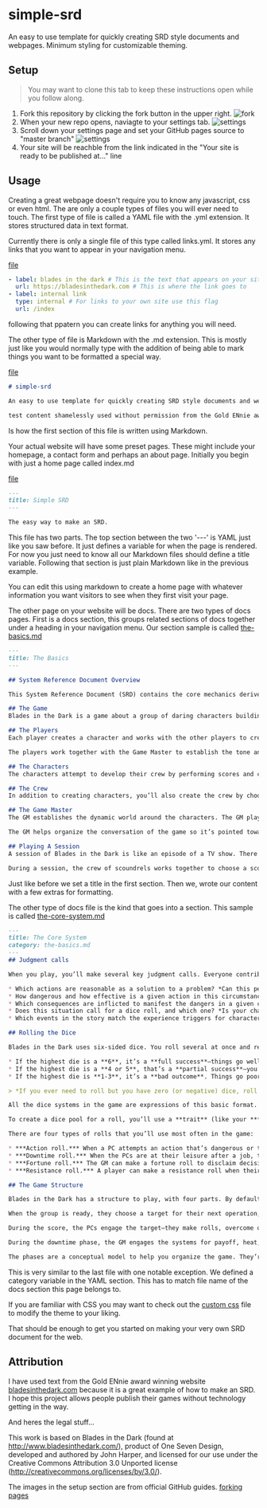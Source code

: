 # simple-srd

An easy to use template for quickly creating SRD style documents and webpages. Minimum styling for customizable theming.

## Setup

> You may want to clone this tab to keep these instructions open while you follow along.

1. Fork this repository by clicking the fork button in the upper right. ![fork](https://github-images.s3.amazonaws.com/help/bootcamp/Bootcamp-Fork.png)
2. When your new repo opens, naviagte to your settings tab. ![settings](https://guides.github.com/features/pages/repo-settings.png)
3. Scroll down your settings page and set your GitHub pages source to  "master branch" ![settings](https://guides.github.com/features/pages/launch-theme-chooser.png)
4. Your site will be reachble from the link indicated in the "Your site is ready to be published at..." line

## Usage

Creating a great webpage doesn't require you to know any javascript, css or even html. The are only a couple types of files you will ever need to touch. The first type of file is called a YAML file with the .yml extension. It stores structured data in text format. 

Currently there is only a single file of this type called links.yml. It stores any links that you want to appear in your navigation menu. 

[file](https://github.com/non-binary-trees/simple-srd/blob/master/_data/links.yml)

```Yaml
- label: blades in the dark # This is the text that appears on your site for the link
  url: https://bladesinthedark.com # This is where the link goes to
- label: internal link
  type: internal # For links to your own site use this flag
  url: /index 
```

following that ppatern you can create links for anything you will need.

The other type of file is Markdown with the .md extension. This is mostly just like you would normally type with the addition of being able to mark things you want to be formatted a special way.

[file](https://github.com/non-binary-trees/simple-srd/blob/master/README.md)

```Markdown
# simple-srd

An easy to use template for quickly creating SRD style documents and webpages. Minimum styling for customizable theming.

test content shamelessly used without permission from the Gold ENnie award winning website [bladesinthedark.com](https://bladesinthedark.com/)
```

Is how the first section of this file is written using Markdown.

Your actual website will have some preset pages. These might include your homepage, a contact form and perhaps an about page. Initially you begin with just a home page called index.md

[file](https://github.com/non-binary-trees/simple-srd/blob/master/index.md)

```Markdown
---
title: Simple SRD
---

The easy way to make an SRD.
```

This file has two parts. The top section between the two '---' is YAML just like you saw before. It just defines a variable for when the page is rendered. For now you just need to know all our Markdown files should define a title variable. Following that section is just plain Markdown like in the previous example.

You can edit this using markdown to create a home page with whatever information you want visitors to see when they first visit your page.

The other page on your website will be docs. There are two types of docs pages. First is a docs section, this groups related sections of docs together under a heading in your navigation menu. Our section sample is called [the-basics.md](https://github.com/non-binary-trees/simple-srd/blob/master/_docs/the-basics.md)

```Markdown
---
title: The Basics
---

## System Reference Document Overview

This System Reference Document (SRD) contains the core mechanics derived from the Blades in the Dark rpg. If you'd like to use these mechanics in your own game, see the Licensing section of this website for details.

## The Game
Blades in the Dark is a game about a group of daring characters building an enterprising crew. We play to find out if the fledgling crew can thrive amidst the teeming threats that surround it.

## The Players
Each player creates a character and works with the other players to create the crew to which their characters belong. Each player strives to bring their character to life as an interesting, daring character who reaches boldly beyond their current safety and means.

The players work together with the Game Master to establish the tone and style of the game by making judgment calls about the mechanics, dice, and consequences of actions. The players take responsibility as co-authors of the game with the GM.

## The Characters
The characters attempt to develop their crew by performing scores and contending with threats from their enemies.

## The Crew
In addition to creating characters, you’ll also create the crew by choosing which type of criminal enterprise you’re interested in exploring.

## The Game Master
The GM establishes the dynamic world around the characters. The GM plays all the non-player characters in the world by giving each one a concrete desire and preferred method of action.

The GM helps organize the conversation of the game so it’s pointed toward the interesting elements of play. The GM isn’t in charge of the story and doesn’t have to plan events ahead of time. They present interesting opportunities to the players, then follow the chain of action and consequences wherever they lead.

## Playing A Session
A session of Blades in the Dark is like an episode of a TV show. There are one or two main events, plus maybe some side-story elements, which all fit into an ongoing series. A session of play can last anywhere from two to six hours, depending on the preferences of the group.

During a session, the crew of scoundrels works together to choose a score to accomplish, then they make a few dice rolls to jump into the action of the score in progress. The PCs take actions, suffer consequences, and finish the operation (succeed or fail). Then the crew has downtime, during which they recover, pursue side-projects, and indulge their vices. After downtime, the players once again look for a new opportunity or create their own goals and pursuits, and we play to find out what happens next.
```

Just like before we set a title in the first section. Then we, wrote our content with a few extras for formatting.

The other type of docs file is the kind that goes into a section. This sample is called [the-core-system.md](https://github.com/non-binary-trees/simple-srd/blob/master/_docs/the-core-system.md)

```Markdown
---
title: The Core System
category: the-basics.md
---
## Judgment calls

When you play, you’ll make several key judgment calls. Everyone contributes, but either the players or the GM gets final say for each:

* Which actions are reasonable as a solution to a problem? *Can this person be swayed? Must we get out the tools and tinker with this old rusty lock, or could it also be quietly finessed? The players have final say.*
* How dangerous and how effective is a given action in this circumstance? *How risky is this? Can this person be swayed very little or a whole lot? The GM has final say.*
* Which consequences are inflicted to manifest the dangers in a given circumstance? *Does this fall from the roof break your leg? Do the constables merely become suspicious or do they already have you trapped? The GM has final say.*
* Does this situation call for a dice roll, and which one? *Is your character in position to make an action roll or must they first make a resistance roll to gain initiative? The GM has final say.*
* Which events in the story match the experience triggers for character and crew advancement? *Did you express your character’s beliefs, drives, heritage, or background? You tell us. The players have final say.*

## Rolling the Dice

Blades in the Dark uses six-sided dice. You roll several at once and read the **single highest result**.

* If the highest die is a **6**, it’s a **full success**—things go well. If you roll more than one **6**, it’s a **critical success**—you gain some additional advantage.
* If the highest die is a **4 or 5**, that’s a **partial success**—you do what you were trying to do, but there are consequences: trouble, harm, reduced effect, etc.
* If the highest die is **1-3**, it’s a **bad outcome**. Things go poorly. You probably don’t achieve your goal and you suffer complications, too.

> *If you ever need to roll but you have zero (or negative) dice, roll two dice and take the single lowest result. You can’t roll a **critical** when you have zero dice.*

All the dice systems in the game are expressions of this basic format. When you’re first learning the game, you can always “collapse” back down to a simple roll to judge how things go. Look up the exact rule later when you have time.

To create a dice pool for a roll, you’ll use a **trait** (like your ***Finesse*** or your ***Prowess*** or your crew’s Tier) and take dice equal to its **rating**. You’ll usually end up with one to four dice. Even one die is pretty good in this game—a 50% chance of success. The most common traits you’ll use are the **action ratings** of the player characters. A player might roll dice for their ***Skirmish*** action rating when they fight an enemy, for example.

There are four types of rolls that you’ll use most often in the game:

* ***Action roll.*** When a PC attempts an action that’s dangerous or troublesome, you make an action roll to find out how it goes. Action rolls and their effects and consequences drive most of the game.
* ***Downtime roll.*** When the PCs are at their leisure after a job, they can perform downtime activities in relative safety. You make downtime rolls to see how much they get done.
* ***Fortune roll.*** The GM can make a fortune roll to disclaim decision making and leave something up to chance. *How loyal is an NPC? How much does the plague spread? How much evidence is burned before the constables kick in the door?*
* ***Resistance roll.*** A player can make a resistance roll when their character suffers a consequence they don’t like. The roll tells us how much stress their character suffers to reduce the severity of a consequence. *When you resist that “Broken Leg” harm, you take some stress and now it’s only a “Sprained Ankle” instead.*

## The Game Structure

Blades in the Dark has a structure to play, with four parts. By default, the game is in **free play**—characters talk to each other, they go places, they do things, they make rolls as needed.

When the group is ready, they choose a target for their next operation, then choose a type of plan to employ. This triggers the engagement roll (which establishes the situation as the operation starts) and then the game shifts into the **score** phase.

During the score, the PCs engage the target—they make rolls, overcome obstacles, call for flashbacks, and complete the operation (successfully or not). When the score is finished, the game shifts into the **downtime** phase.

During the downtime phase, the GM engages the systems for payoff, heat, and entanglements, to determine all the fallout from the score. Then the PCs each get their downtime activities, such as indulging their vice to remove stress or working on a long-term project. When all the downtime activities are complete, the game returns to **free play** and the cycle starts over again.

The phases are a conceptual model to help you organize the game. They’re not meant to be rigid structures that restrict your options (this is why they’re presented as amorphous blobs of ink without hard edges). Think of the phases as a menu of options to fit whatever it is you’re trying to accomplish in play. Each phase suits a different goal.
```

This is very similar to the last file with one notable exception. We defined a category variable in the YAML section. This has to match file name of the docs section this page belongs to.

If you are familiar with CSS you may want to check out the [custom css](https://github.com/non-binary-trees/simple-srd/blob/master/_sass/_custom.scss) file to modify the theme to your liking.

That should be enough to get you started on making your very own SRD document for the web.

## Attribution

I have used text from the Gold ENnie award winning website [bladesinthedark.com](https://bladesinthedark.com/) because it is a great example of how to make an SRD. I hope this project allows people publish their games without technology getting in the way. 

And heres the legal stuff...

This work is based on Blades in the Dark (found at http://www.bladesinthedark.com/), product of One Seven Design, developed and authored by John Harper, and licensed for our use under the Creative Commons Attribution 3.0 Unported license (http://creativecommons.org/licenses/by/3.0/).

The images in the setup section are from official GitHub guides. [forking](https://guides.github.com/activities/forking/) [pages](https://guides.github.com/features/pages/)
